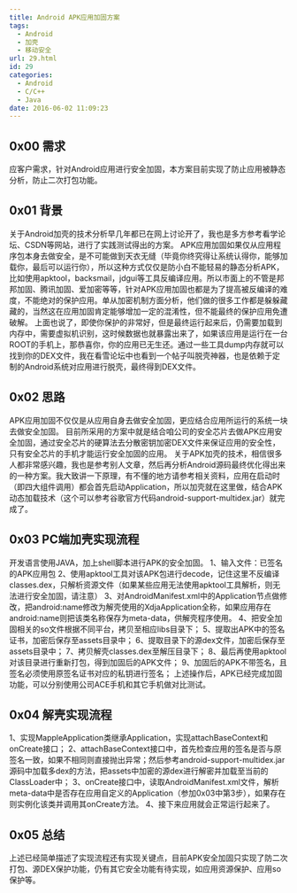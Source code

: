 ```yaml
---
title: Android APK应用加固方案
tags:
  - Android
  - 加壳
  - 移动安全
url: 29.html
id: 29
categories:
  - Android
  - C/C++
  - Java
date: 2016-06-02 11:09:23
---
```


0x00 需求
-------

应客户需求，针对Android应用进行安全加固，本方案目前实现了防止应用被静态分析，防止二次打包功能。

0x01 背景
-------

关于Android加壳的技术分析早几年都已在网上讨论开了，我也是多方参考看学论坛、CSDN等网站，进行了实践测试得出的方案。 APK应用加固如果仅从应用程序包本身去做安全，是不可能做到天衣无缝（毕竟你终究得让系统认得你，能够加载你，最后可以运行你），所以这种方式仅仅是防小白不能轻易的静态分析APK，比如使用apktool，backsmail，jdgui等工具反编译应用。所以市面上的不管是邦邦加固、腾讯加固、爱加密等等，针对APK应用加固也都是为了提高被反编译的难度，不能绝对的保护应用。单从加密机制方面分析，他们做的很多工作都是躲躲藏藏的，当然这在应用加固肯定能够增加一定的混淆性，但不能最终的保护应用免遭破解。 上面也说了，即使你保护的非常好，但是最终运行起来后，仍需要加载到内存中，需要虚拟机识别，这时候数据也就暴露出来了，如果该应用是运行在一台ROOT的手机上，那恭喜你，你的应用已无生还。通过一些工具dump内存就可以找到你的DEX文件，我在看雪论坛中也看到一个帖子叫脱壳神器，也是依赖于定制的Android系统对应用进行脱壳，最终得到DEX文件。

0x02 思路
-------

APK应用加固不仅仅是从应用自身去做安全加固，更应结合应用所运行的系统一块去做安全加固。 目前所采用的方案中就是结合咱公司的安全芯片去做APK应用安全加固，通过安全芯片的硬算法去分散密钥加密DEX文件来保证应用的安全性，只有安全芯片的手机才能运行安全加固的应用。 关于APK加壳的技术，相信很多人都非常感兴趣，我也是参考别人文章，然后再分析Android源码最终优化得出来的一种方案。我大致讲一下原理，有不懂的地方请参考相关资料，应用在启动时（即四大组件调用）都会首先启动Application，所以加壳就在这里做，结合APK动态加载技术（这个可以参考谷歌官方代码android-support-multidex.jar）就完成了。

0x03 PC端加壳实现流程
--------------

开发语言使用JAVA，加上shell脚本进行APK的安全加固。 1、输入文件：已签名的APK应用包 2、使用apktool工具对该APK包进行decode，记住这里不反编译classes.dex，只解析资源文件（如果某些应用无法使用apktool工具解析，则无法进行安全加固，请注意） 3、对AndroidManifest.xml中的Application节点做修改，把android:name修改为解壳使用的XdjaApplication全称，如果应用存在android:name则把该类名称保存为meta-data，供解壳程序使用。 4、把安全加固相关的so文件根据不同平台，拷贝至相应libs目录下； 5、提取出APK中的签名证书，加密后保存至assets目录中； 6、提取目录下的源dex文件，加密后保存至assets目录中； 7、拷贝解壳classes.dex至解压目录下； 8、最后再使用apktool对该目录进行重新打包，得到加固后的APK文件； 9、加固后的APK不带签名，且签名必须使用原签名证书对应的私钥进行签名； 上述操作后，APK已经完成加固功能，可以分别使用公司ACE手机和其它手机做对比测试。

0x04 解壳实现流程
-----------

1、实现MappleApplication类继承Application，实现attachBaseContext和onCreate接口； 2、attachBaseContext接口中，首先检查应用的签名是否与原签名一致，如果不相同则直接抛出异常；然后参考android-support-multidex.jar源码中加载多dex的方法，把assets中加密的源dex进行解密并加载至当前的ClassLoader中； 3、onCreate接口中，读取AndroidManifest.xml文件，解析meta-data中是否存在应用自定义的Application（参加0x03中第3步），如果存在则实例化该类并调用其onCreate方法。 4、接下来应用就会正常运行起来了。

0x05 总结
-------

上述已经简单描述了实现流程还有实现关键点，目前APK安全加固只实现了防二次打包、源DEX保护功能，仍有其它安全功能有待实现，如应用资源保护、应用so保护等。